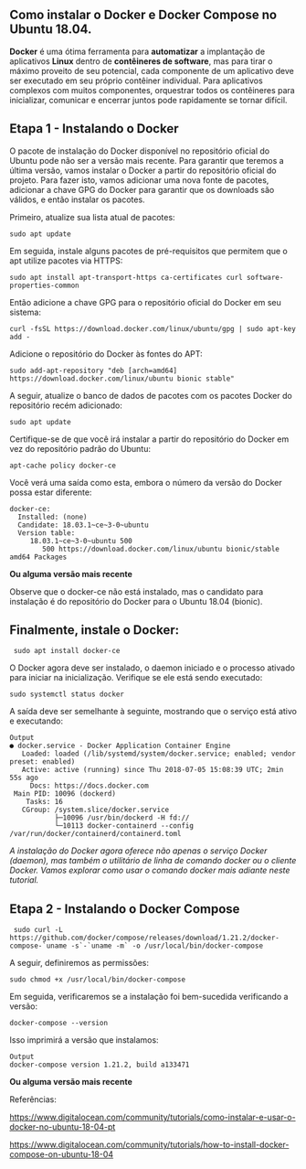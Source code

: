 ## Como instalar o Docker e Docker Compose no Ubuntu 18.04.

**Docker** é uma ótima ferramenta para **automatizar** a implantação de aplicativos **Linux** dentro de **contêineres de software**, mas para tirar o máximo proveito de seu potencial, cada componente de um aplicativo deve ser executado em seu próprio contêiner individual. Para aplicativos complexos com muitos componentes, orquestrar todos os contêineres para inicializar, comunicar e encerrar juntos pode rapidamente se tornar difícil.

## Etapa 1 - Instalando o Docker

O pacote de instalação do Docker disponível no repositório oficial do Ubuntu pode não ser a versão mais recente. Para garantir que teremos a última versão, vamos instalar o Docker a partir do repositório oficial do projeto. Para fazer isto, vamos adicionar uma nova fonte de pacotes, adicionar a chave GPG do Docker para garantir que os downloads são válidos, e então instalar os pacotes.

Primeiro, atualize sua lista atual de pacotes:

```console
sudo apt update

```

Em seguida, instale alguns pacotes de pré-requisitos que permitem que o apt utilize pacotes via HTTPS:

```console
sudo apt install apt-transport-https ca-certificates curl software-properties-common

```

Então adicione a chave GPG para o repositório oficial do Docker em seu sistema:

```console
curl -fsSL https://download.docker.com/linux/ubuntu/gpg | sudo apt-key add -

```

Adicione o repositório do Docker às fontes do APT:

```console
sudo add-apt-repository "deb [arch=amd64] https://download.docker.com/linux/ubuntu bionic stable"

```

A seguir, atualize o banco de dados de pacotes com os pacotes Docker do repositório recém adicionado:

```console
sudo apt update

```

Certifique-se de que você irá instalar a partir do repositório do Docker em vez do repositório padrão do Ubuntu:

```console
apt-cache policy docker-ce

```

Você verá uma saída como esta, embora o número da versão do Docker possa estar diferente:

```console
docker-ce:
  Installed: (none)
  Candidate: 18.03.1~ce~3-0~ubuntu
  Version table:
     18.03.1~ce~3-0~ubuntu 500
        500 https://download.docker.com/linux/ubuntu bionic/stable amd64 Packages

```

**Ou alguma versão mais recente**

Observe que o docker-ce não está instalado, mas o candidato para instalação é do repositório do Docker para o Ubuntu 18.04 (bionic).

## Finalmente, instale o Docker:

```console
 sudo apt install docker-ce

```

O Docker agora deve ser instalado, o daemon iniciado e o processo ativado para iniciar na inicialização. Verifique se ele está sendo executado:

```console
sudo systemctl status docker

```

A saída deve ser semelhante à seguinte, mostrando que o serviço está ativo e executando:

```console
Output
● docker.service - Docker Application Container Engine
   Loaded: loaded (/lib/systemd/system/docker.service; enabled; vendor preset: enabled)
   Active: active (running) since Thu 2018-07-05 15:08:39 UTC; 2min 55s ago
     Docs: https://docs.docker.com
 Main PID: 10096 (dockerd)
    Tasks: 16
   CGroup: /system.slice/docker.service
           ├─10096 /usr/bin/dockerd -H fd://
           └─10113 docker-containerd --config /var/run/docker/containerd/containerd.toml

```

*A instalação do Docker agora oferece não apenas o serviço Docker (daemon), mas também o utilitário de linha de comando docker ou o cliente Docker. Vamos explorar como usar o comando docker mais adiante neste tutorial.*




## Etapa 2 - Instalando o Docker Compose

```console
 sudo curl -L https://github.com/docker/compose/releases/download/1.21.2/docker-compose-`uname -s`-`uname -m` -o /usr/local/bin/docker-compose

```

A seguir, definiremos as permissões:

```console
sudo chmod +x /usr/local/bin/docker-compose

```

Em seguida, verificaremos se a instalação foi bem-sucedida verificando a versão:

```console
docker-compose --version

```

Isso imprimirá a versão que instalamos:

```console
Output
docker-compose version 1.21.2, build a133471

```

**Ou alguma versão mais recente**

Referências:

https://www.digitalocean.com/community/tutorials/como-instalar-e-usar-o-docker-no-ubuntu-18-04-pt

https://www.digitalocean.com/community/tutorials/how-to-install-docker-compose-on-ubuntu-18-04
